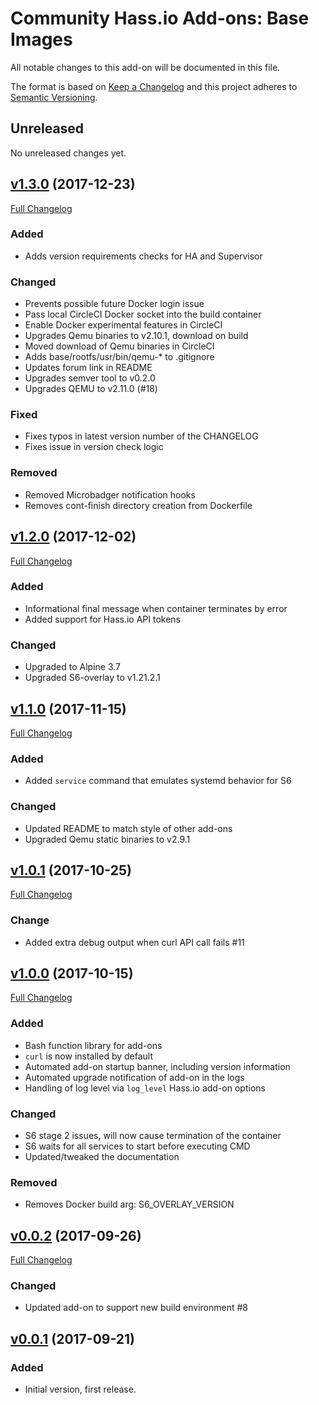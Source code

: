 # Community Hass.io Add-ons: Base Images

All notable changes to this add-on will be documented in this file.

The format is based on [Keep a Changelog][keep-a-changelog]
and this project adheres to [Semantic Versioning][semantic-versioning].

## Unreleased

No unreleased changes yet.

## [v1.3.0] (2017-12-23)

[Full Changelog][v1.2.0-v1.3.0]

### Added

- Adds version requirements checks for HA and Supervisor

### Changed

- Prevents possible future Docker login issue
- Pass local CircleCI Docker socket into the build container
- Enable Docker experimental features in CircleCI
- Upgrades Qemu binaries to v2.10.1, download on build
- Moved download of Qemu binaries in CircleCI
- Adds base/rootfs/usr/bin/qemu-* to .gitignore
- Updates forum link in README
- Upgrades semver tool to v0.2.0
- Upgrades QEMU to v2.11.0 (#18)

### Fixed

- Fixes typos in latest version number of the CHANGELOG
- Fixes issue in version check logic

### Removed

- Removed Microbadger notification hooks
- Removes cont-finish directory creation from Dockerfile

## [v1.2.0] (2017-12-02)

[Full Changelog][v1.1.0-v1.2.0]

### Added

- Informational final message when container terminates by error
- Added support for Hass.io API tokens

### Changed

- Upgraded to Alpine 3.7
- Upgraded S6-overlay to v1.21.2.1

## [v1.1.0] (2017-11-15)

[Full Changelog][v1.0.1-v1.1.0]

### Added

- Added `service` command that emulates systemd behavior for S6

### Changed

- Updated README to match style of other add-ons
- Upgraded Qemu static binaries to v2.9.1

## [v1.0.1] (2017-10-25)

[Full Changelog][v1.0.0-v1.0.1]

### Change

- Added extra debug output when curl API call fails #11

## [v1.0.0] (2017-10-15)

[Full Changelog][v0.0.2-v1.0.0]

### Added

- Bash function library for add-ons
- `curl` is now installed by default
- Automated add-on startup banner, including version information
- Automated upgrade notification of add-on in the logs
- Handling of log level via `log_level` Hass.io add-on options

### Changed

- S6 stage 2 issues, will now cause termination of the container
- S6 waits for all services to start before executing CMD
- Updated/tweaked the documentation

### Removed

- Removes Docker build arg: S6_OVERLAY_VERSION

## [v0.0.2] (2017-09-26)

[Full Changelog][v0.0.1-v0.0.2]
### Changed

- Updated add-on to support new build environment #8

## [v0.0.1] (2017-09-21)

### Added

- Initial version, first release.

[keep-a-changelog]: http://keepachangelog.com/en/1.0.0/
[semantic-versioning]: http://semver.org/spec/v2.0.0.html
[v0.0.1-v0.0.2]: https://github.com/hassio-addons/addon-base/compare/v0.0.1...v0.0.2
[v0.0.1]: https://github.com/hassio-addons/addon-base/tree/v0.0.1
[v0.0.2-v1.0.0]: https://github.com/hassio-addons/addon-base/compare/v0.0.2...v1.0.0
[v0.0.2]: https://github.com/hassio-addons/addon-base/tree/v0.0.2
[v1.0.0-v1.0.1]: https://github.com/hassio-addons/addon-base/compare/v1.0.0...v1.0.1
[v1.0.0]: https://github.com/hassio-addons/addon-base/tree/v1.0.0
[v1.0.1-v1.1.0]: https://github.com/hassio-addons/addon-base/compare/v1.0.1...v1.1.0
[v1.0.1]: https://github.com/hassio-addons/addon-base/tree/v1.0.1
[v1.1.0-v1.2.0]: https://github.com/hassio-addons/addon-base/compare/v1.1.0...v1.2.0
[v1.1.0]: https://github.com/hassio-addons/addon-base/tree/v1.1.0
[v1.2.0-v1.3.0]: https://github.com/hassio-addons/addon-base/compare/v1.2.0...v1.3.0
[v1.2.0]: https://github.com/hassio-addons/addon-base/tree/v1.2.0
[v1.3.0]: https://github.com/hassio-addons/addon-base/tree/v1.3.0
